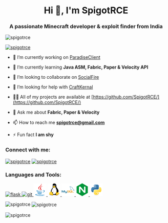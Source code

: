 <h1 align="center">Hi 👋, I'm SpigotRCE</h1>
<h3 align="center">A passionate Minecraft developer & exploit finder from India</h3>

<p align="left"> <img src="https://komarev.com/ghpvc/?username=spigotrce&label=Profile%20views&color=0e75b6&style=flat" alt="spigotrce" /> </p>

<p align="left"> <a href="https://github.com/ryo-ma/github-profile-trophy"><img src="https://github-profile-trophy.vercel.app/?username=spigotrce" alt="spigotrce" /></a> </p>

- 🔭 I’m currently working on [ParadiseClient](https://github.com/Hydrogen-Developments/ParadiseClient-X/)

- 🌱 I’m currently learning **Java ASM, Fabric, Paper & Velocity API**

- 👯 I’m looking to collaborate on [SocialFire](https://github.com/SpigotRCE/SocialFire)

- 🤝 I’m looking for help with [CraftKernal](https://github.com/SpigotRCE/CraftKernal)

- 👨‍💻 All of my projects are available at [https://github.com/SpigotRCE/](https://github.com/SpigotRCE/)

- 💬 Ask me about **Fabric, Paper & Velocity**

- 📫 How to reach me **spigotrce@gmail.com**

- ⚡ Fun fact **I am shy**

<h3 align="left">Connect with me:</h3>
<p align="left">
<a href="https://www.youtube.com/c/spigotrce" target="blank"><img align="center" src="https://raw.githubusercontent.com/rahuldkjain/github-profile-readme-generator/master/src/images/icons/Social/youtube.svg" alt="spigotrce" height="30" width="40" /></a>
<a href="https://discord.gg/spigotrce" target="blank"><img align="center" src="https://raw.githubusercontent.com/rahuldkjain/github-profile-readme-generator/master/src/images/icons/Social/discord.svg" alt="spigotrce" height="30" width="40" /></a>
</p>

<h3 align="left">Languages and Tools:</h3>
<p align="left"> <a href="https://flask.palletsprojects.com/" target="_blank" rel="noreferrer"> <img src="https://www.vectorlogo.zone/logos/pocoo_flask/pocoo_flask-icon.svg" alt="flask" width="40" height="40"/> </a> <a href="https://git-scm.com/" target="_blank" rel="noreferrer"> <img src="https://www.vectorlogo.zone/logos/git-scm/git-scm-icon.svg" alt="git" width="40" height="40"/> </a> <a href="https://www.java.com" target="_blank" rel="noreferrer"> <img src="https://raw.githubusercontent.com/devicons/devicon/master/icons/java/java-original.svg" alt="java" width="40" height="40"/> </a> <a href="https://www.linux.org/" target="_blank" rel="noreferrer"> <img src="https://raw.githubusercontent.com/devicons/devicon/master/icons/linux/linux-original.svg" alt="linux" width="40" height="40"/> </a> <a href="https://www.mysql.com/" target="_blank" rel="noreferrer"> <img src="https://raw.githubusercontent.com/devicons/devicon/master/icons/mysql/mysql-original-wordmark.svg" alt="mysql" width="40" height="40"/> </a> <a href="https://www.nginx.com" target="_blank" rel="noreferrer"> <img src="https://raw.githubusercontent.com/devicons/devicon/master/icons/nginx/nginx-original.svg" alt="nginx" width="40" height="40"/> </a> <a href="https://www.python.org" target="_blank" rel="noreferrer"> <img src="https://raw.githubusercontent.com/devicons/devicon/master/icons/python/python-original.svg" alt="python" width="40" height="40"/> </a> </p>

<p><img align="left" src="https://github-readme-stats.vercel.app/api/top-langs?username=spigotrce&show_icons=true&locale=en&layout=compact" alt="spigotrce" /></p>

<p>&nbsp;<img align="center" src="https://github-readme-stats.vercel.app/api?username=spigotrce&show_icons=true&locale=en" alt="spigotrce" /></p>

<p><img align="center" src="https://github-readme-streak-stats.herokuapp.com/?user=spigotrce&" alt="spigotrce" /></p>

